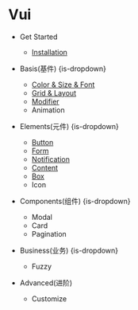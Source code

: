 # Vui

* Get Started
  * [Installation](/)

* Basis(基件) {is-dropdown}
  * [Color & Size & Font](basis/color_size.md)
  * [Grid & Layout](basis/layout.md)
  * [Modifier](basis/modifiers.md)
  * Animation

* Elements(元件) {is-dropdown}
  * [Button](elements/buttons.md)
  * [Form](elements/form.md)
  * [Notification](elements/notifications.md)
  * [Content](elements/content.md)
  * [Box](elements/box.md)
  * Icon

* Components(组件) {is-dropdown}
  * Modal
  * Card
  * Pagination

* Business(业务) {is-dropdown}
  * Fuzzy

* Advanced(进阶)
  * Customize

<style lang="scss">
  @import "~root/scss/vui.scss";
  @import "~root/docs_lib/common.scss";
</style>